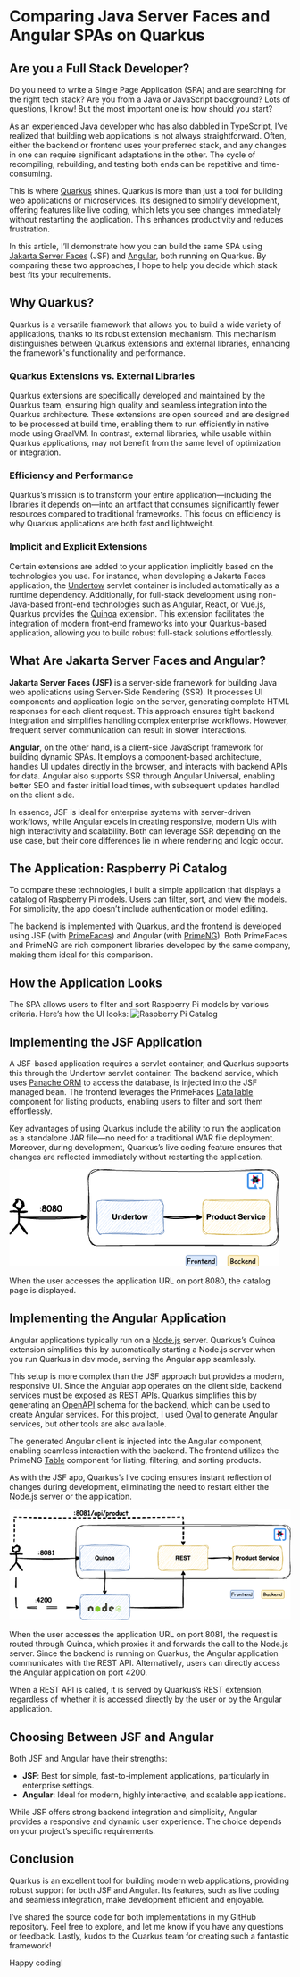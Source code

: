 # Comparing Java Server Faces and Angular SPAs on Quarkus

## Are you a Full Stack Developer?
Do you need to write a Single Page Application (SPA) and are searching for the right tech stack? Are you from a Java or JavaScript background? Lots of questions, I know! But the most important one is: how should you start?

As an experienced Java developer who has also dabbled in TypeScript, I’ve realized that building web applications is not always straightforward. Often, either the backend or frontend uses your preferred stack, and any changes in one can require significant adaptations in the other. The cycle of recompiling, rebuilding, and testing both ends can be repetitive and time-consuming.

This is where [Quarkus](https://quarkus.io/) shines. Quarkus is more than just a tool for building web applications or microservices. It’s designed to simplify development, offering features like live coding, which lets you see changes immediately without restarting the application. This enhances productivity and reduces frustration.

In this article, I’ll demonstrate how you can build the same SPA using [Jakarta Server Faces](https://github.com/eclipse-ee4j/mojarra) (JSF) and [Angular](https://angular.dev/), both running on Quarkus. By comparing these two approaches, I hope to help you decide which stack best fits your requirements.

## Why Quarkus?
Quarkus is a versatile framework that allows you to build a wide variety of applications, thanks to its robust extension mechanism. This mechanism distinguishes between Quarkus extensions and external libraries, enhancing the framework's functionality and performance.

### Quarkus Extensions vs. External Libraries
Quarkus extensions are specifically developed and maintained by the Quarkus team, ensuring high quality and seamless integration into the Quarkus architecture. These extensions are open sourced and are designed to be processed at build time, enabling them to run efficiently in native mode using GraalVM. In contrast, external libraries, while usable within Quarkus applications, may not benefit from the same level of optimization or integration.

### Efficiency and Performance
Quarkus’s mission is to transform your entire application—including the libraries it depends on—into an artifact that consumes significantly fewer resources compared to traditional frameworks. This focus on efficiency is why Quarkus applications are both fast and lightweight.

### Implicit and Explicit Extensions
Certain extensions are added to your application implicitly based on the technologies you use. For instance, when developing a Jakarta Faces application, the [Undertow](https://undertow.io/) servlet container is included automatically as a runtime dependency. Additionally, for full-stack development using non-Java-based front-end technologies such as Angular, React, or Vue.js, Quarkus provides the [Quinoa](https://docs.quarkiverse.io/quarkus-quinoa/dev/index.html) extension. This extension facilitates the integration of modern front-end frameworks into your Quarkus-based application, allowing you to build robust full-stack solutions effortlessly.

## What Are Jakarta Server Faces and Angular?
**Jakarta Server Faces (JSF)** is a server-side framework for building Java web applications using Server-Side Rendering (SSR). It processes UI components and application logic on the server, generating complete HTML responses for each client request. This approach ensures tight backend integration and simplifies handling complex enterprise workflows. However, frequent server communication can result in slower interactions.

**Angular**, on the other hand, is a client-side JavaScript framework for building dynamic SPAs. It employs a component-based architecture, handles UI updates directly in the browser, and interacts with backend APIs for data. Angular also supports SSR through Angular Universal, enabling better SEO and faster initial load times, with subsequent updates handled on the client side.

In essence, JSF is ideal for enterprise systems with server-driven workflows, while Angular excels in creating responsive, modern UIs with high interactivity and scalability. Both can leverage SSR depending on the use case, but their core differences lie in where rendering and logic occur.

## The Application: Raspberry Pi Catalog
To compare these technologies, I built a simple application that displays a catalog of Raspberry Pi models. Users can filter, sort, and view the models. For simplicity, the app doesn’t include authentication or model editing.

The backend is implemented with Quarkus, and the frontend is developed using JSF (with [PrimeFaces](https://www.primefaces.org/)) and Angular (with [PrimeNG](https://primeng.org/)). Both PrimeFaces and PrimeNG are rich component libraries developed by the same company, making them ideal for this comparison.

## How the Application Looks
The SPA allows users to filter and sort Raspberry Pi models by various criteria. Here’s how the UI looks:
![Raspberry Pi Catalog](docs/catalog-service.png)

## Implementing the JSF Application
A JSF-based application requires a servlet container, and Quarkus supports this through the Undertow servlet container. The backend service, which uses [Panache ORM](https://quarkus.io/guides/hibernate-orm-panache) to access the database, is injected into the JSF managed bean. The frontend leverages the PrimeFaces [DataTable](https://www.primefaces.org/showcase/ui/data/datatable/basic.xhtml) component for listing products, enabling users to filter and sort them effortlessly.

Key advantages of using Quarkus include the ability to run the application as a standalone JAR file—no need for a traditional WAR file deployment. Moreover, during development, Quarkus’s live coding feature ensures that changes are reflected immediately without restarting the application.

![JSF Application Architecture](docs/catalog-faces.png)

When the user accesses the application URL on port 8080, the catalog page is displayed.

## Implementing the Angular Application
Angular applications typically run on a [Node.js](https://nodejs.org/) server. Quarkus’s Quinoa extension simplifies this by automatically starting a Node.js server when you run Quarkus in dev mode, serving the Angular app seamlessly.

This setup is more complex than the JSF approach but provides a modern, responsive UI. Since the Angular app operates on the client side, backend services must be exposed as REST APIs. Quarkus simplifies this by generating an [OpenAPI](https://www.openapis.org/) schema for the backend, which can be used to create Angular services. For this project, I used [Oval](https://orval.dev/) to generate Angular services, but other tools are also available.

The generated Angular client is injected into the Angular component, enabling seamless interaction with the backend. The frontend utilizes the PrimeNG [Table](https://primeng.org/table) component for listing, filtering, and sorting products.

As with the JSF app, Quarkus’s live coding ensures instant reflection of changes during development, eliminating the need to restart either the Node.js server or the application.

![Angular Application Architecture](docs/catalog-angular.png)

When the user accesses the application URL on port 8081, the request is routed through Quinoa, which proxies it and forwards the call to the Node.js server. Since the backend is running on Quarkus, the Angular application communicates with the REST API. Alternatively, users can directly access the Angular application on port 4200.

When a REST API is called, it is served by Quarkus’s REST extension, regardless of whether it is accessed directly by the user or by the Angular application.

## Choosing Between JSF and Angular
Both JSF and Angular have their strengths:
* **JSF**: Best for simple, fast-to-implement applications, particularly in enterprise settings.
* **Angular**: Ideal for modern, highly interactive, and scalable applications.
 
While JSF offers strong backend integration and simplicity, Angular provides a responsive and dynamic user experience. The choice depends on your project’s specific requirements.

## Conclusion
Quarkus is an excellent tool for building modern web applications, providing robust support for both JSF and Angular. Its features, such as live coding and seamless integration, make development efficient and enjoyable.

I’ve shared the source code for both implementations in my GitHub repository. Feel free to explore, and let me know if you have any questions or feedback. Lastly, kudos to the Quarkus team for creating such a fantastic framework!

Happy coding!

